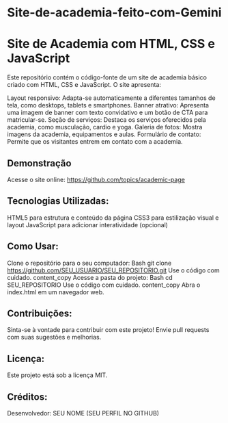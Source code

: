 # Site-de-academia-feito-com-Gemini

# Site de Academia com HTML, CSS e JavaScript

Este repositório contém o código-fonte de um site de academia básico criado com HTML, CSS e JavaScript. O site apresenta:

Layout responsivo: Adapta-se automaticamente a diferentes tamanhos de tela, como desktops, tablets e smartphones.
Banner atrativo: Apresenta uma imagem de banner com texto convidativo e um botão de CTA para matricular-se.
Seção de serviços: Destaca os serviços oferecidos pela academia, como musculação, cardio e yoga.
Galeria de fotos: Mostra imagens da academia, equipamentos e aulas.
Formulário de contato: Permite que os visitantes entrem em contato com a academia.
## Demonstração

Acesse o site online: https://github.com/topics/academic-page

## Tecnologias Utilizadas:

HTML5 para estrutura e conteúdo da página
CSS3 para estilização visual e layout
JavaScript para adicionar interatividade (opcional)
## Como Usar:

Clone o repositório para o seu computador:
Bash
git clone https://github.com/SEU_USUARIO/SEU_REPOSITORIO.git
Use o código com cuidado.
content_copy
Acesse a pasta do projeto:
Bash
cd SEU_REPOSITORIO
Use o código com cuidado.
content_copy
Abra o index.html em um navegador web.
## Contribuições:

Sinta-se à vontade para contribuir com este projeto! Envie pull requests com suas sugestões e melhorias.

## Licença:

Este projeto está sob a licença MIT.

## Créditos:

Desenvolvedor: SEU NOME (SEU PERFIL NO GITHUB)

